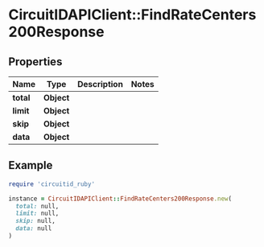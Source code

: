 # CircuitIDAPIClient::FindRateCenters200Response

## Properties

| Name | Type | Description | Notes |
| ---- | ---- | ----------- | ----- |
| **total** | **Object** |  |  |
| **limit** | **Object** |  |  |
| **skip** | **Object** |  |  |
| **data** | **Object** |  |  |

## Example

```ruby
require 'circuitid_ruby'

instance = CircuitIDAPIClient::FindRateCenters200Response.new(
  total: null,
  limit: null,
  skip: null,
  data: null
)
```

